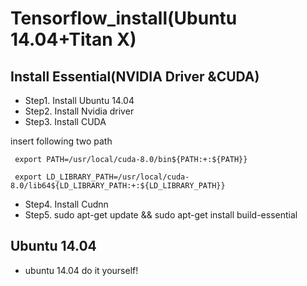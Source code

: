 # Tensorflow_install(Ubuntu 14.04+Titan X)

## Install Essential(NVIDIA Driver &CUDA)
 - Step1. Install Ubuntu 14.04
 - Step2. Install Nvidia driver
 - Step3. Install CUDA
 
insert following two path 
     
     export PATH=/usr/local/cuda-8.0/bin${PATH:+:${PATH}} 
     
     export LD_LIBRARY_PATH=/usr/local/cuda-8.0/lib64${LD_LIBRARY_PATH:+:${LD_LIBRARY_PATH}} 

 - Step4. Install Cudnn
 - Step5. sudo apt-get update && sudo apt-get install build-essential

## Ubuntu 14.04
 - ubuntu 14.04 do it yourself!

